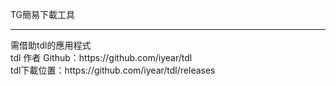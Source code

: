 TG簡易下載工具
<hr>
需借助tdl的應用程式<br>
tdl 作者 Github：https://github.com/iyear/tdl<br>
tdl下載位置：https://github.com/iyear/tdl/releases
